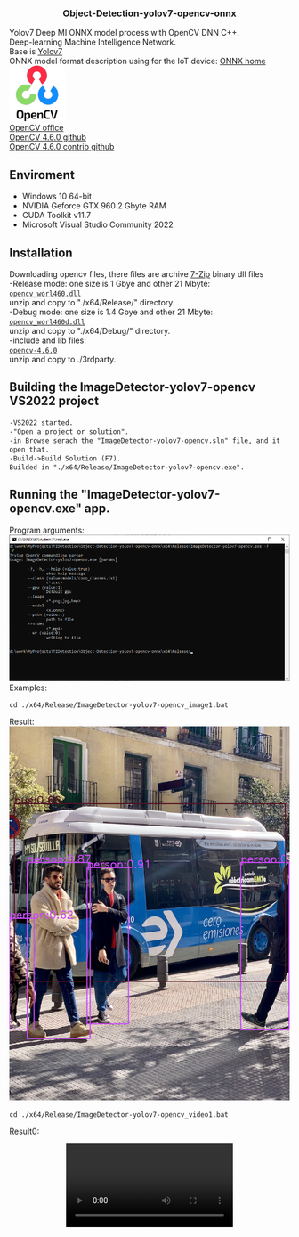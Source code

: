 ### <div align="center">Object-Detection-yolov7-opencv-onnx</div>
Yolov7 Deep MI ONNX model process with OpenCV DNN C++.<br>
Deep-learning Machine Intelligence Network.<br>
Base is [Yolov7](https://github.com/WongKinYiu/yolov7)<br>
ONNX model format  description using for the IoT device: [ONNX home](https://onnx.ai/)<br>
![Opencv](doc/opencv.png)<br>
[OpenCV office](https://opencv.org/)<br>
[OpenCV 4.6.0 github](https://github.com/opencv/opencv)<br>
[OpenCV 4.6.0 contrib github](https://github.com/opencv/opencv_contrib)<br>
## Enviroment
- Windows 10 64-bit
- NVIDIA Geforce GTX 960 2 Gbyte RAM
- CUDA Toolkit v11.7
- Microsoft Visual Studio Community 2022<br>
## Installation<br>
Downloading opencv files, there files are archive [7-Zip](https://www.7-zip.org/) binary dll files<br> 
-Release mode: one size is 1 Gbye and other 21 Mbyte:<br> 
[`opencv_worl460.dll`](https://drive.google.com/file/d/1G8MZn-uvgRxT0Mdiuidrdi-AmtjqTUwS/view?usp=share_link)<br>
 unzip and copy to "./x64/Release/" directory.<br> 
-Debug mode: one size is 1.4 Gbye and other 21 Mbyte:<br> 
[`opencv_worl460d.dll`](https://drive.google.com/file/d/1Qxn5Ql0G9qRJJ55z_SittQquEIRBNPMP/view?usp=share_link)<br> 
 unzip and copy to "./x64/Debug/" directory.<br>
-include and lib files:<br> 
[`opencv-4.6.0`](https://drive.google.com/file/d/1jUkP5F2EWV5GDPcuR16NSgNjriPjSUtO/view?usp=share_link)<br> 
 unzip and copy to ./3rdparty.<br> 
## Building the ImageDetector-yolov7-opencv VS2022 project
``` shell
-VS2022 started.
-"Open a project or solution".
-in Browse serach the "ImageDetector-yolov7-opencv.sln" file, and it open that.
-Build->Build Solution (F7).
Builded in "./x64/Release/ImageDetector-yolov7-opencv.exe".
```
## Running the "ImageDetector-yolov7-opencv.exe" app.<br>
Program arguments: <br>
![](doc/help.png)<br>
Examples:
``` shell
cd ./x64/Release/ImageDetector-yolov7-opencv_image1.bat
```
Result:<br>
![](x64/Release/bus_o.png)<br>
``` shell
cd ./x64/Release/ImageDetector-yolov7-opencv_video1.bat
```
Result0:<br>
<div align="center">
<video src="./x64/Release/fruits_o.mp4" controls></video>
</div>
